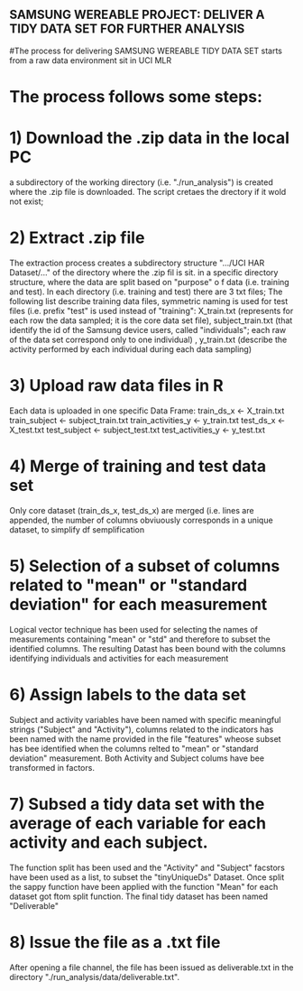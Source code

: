 
## SAMSUNG WEREABLE PROJECT: DELIVER A TIDY DATA SET FOR FURTHER ANALYSIS
#The process for delivering SAMSUNG WEREABLE TIDY DATA SET starts from a raw data environment sit in UCI MLR
# The process follows some steps:
# 1) Download the .zip data in the local PC
a subdirectory of the working directory (i.e. "./run_analysis") is created where the .zip file is downloaded. The script cretaes the drectory if it wold not exist;
# 2) Extract .zip file
The extraction process creates a subdirectory structure ".../UCI HAR Dataset/..." of the directory where the .zip fil is sit. in a specific directory structure, where the data are split based on "purpose" o f data (i.e. training and test). In each directory (i.e. training and test) there are 3 txt files; The following list describe training data files, symmetric naming is used for test files (i.e. prefix "test" is used instead of "training":  X_train.txt (represents for each row the data sampled; it is the core data set file), subject_train.txt (that identify the id of the Samsung device users, called "individuals"; each raw of the data set correspond only to one individual) , y_train.txt (describe the activity performed by each individual during each data sampling)
# 3) Upload raw data files in R
Each data is uploaded in one specific Data Frame: 
train_ds_x <- X_train.txt
train_subject <- subject_train.txt
train_activities_y <- y_train.txt
test_ds_x <- X_test.txt
test_subject <- subject_test.txt
test_activities_y <- y_test.txt
# 4) Merge of training and test data set
Only core dataset (train_ds_x, test_ds_x) are merged (i.e. lines are appended, the number of columns obviuously corresponds in a unique dataset, to simplify df semplification
# 5) Selection of a subset of columns related to "mean" or "standard deviation" for each measurement
Logical vector technique has been used for selecting the names of measurements containing "mean" or "std" and therefore to subset the identified columns. 
The resulting Datast has been bound with the columns identifying individuals and activities for each measurement 
# 6) Assign labels to the data set
Subject and activity variables have been named with specific meaningful strings ("Subject" and "Activity"), columns related to the indicators has been named with the name provided in the file "features" wheose subset has bee identified when the columns relted to "mean" or "standard deviation" measurement. Both Activity and Subject colums have bee transformed in factors. 
# 7) Subsed a tidy data set  with the average of each variable for each activity and each subject.
The function split has been used and the "Activity" and "Subject" facstors have been used as a list, to subset the "tinyUniqueDs" Dataset. Once split the sappy function have been applied with the function "Mean" for each dataset got ftom split function. The final tidy dataset has been named "Deliverable"
# 8) Issue the file as a .txt file
After opening a file channel, the file has been issued as deliverable.txt in the directory "./run_analysis/data/deliverable.txt".
